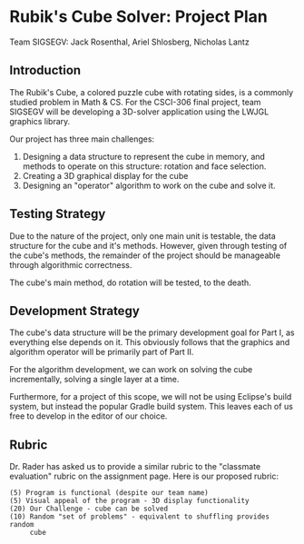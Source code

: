  Rubik's Cube Solver: Project Plan
===================================
Team SIGSEGV: Jack Rosenthal, Ariel Shlosberg, Nicholas Lantz

Introduction
------------
The Rubik's Cube, a colored puzzle cube with rotating sides, is a commonly
studied problem in Math & CS. For the CSCI-306 final project, team SIGSEGV
will be developing a 3D-solver application using the LWJGL graphics library.

Our project has three main challenges:
1. Designing a data structure to represent the cube in memory, and methods
   to operate on this structure: rotation and face selection.
2. Creating a 3D graphical display for the cube
3. Designing an "operator" algorithm to work on the cube and solve it.

Testing Strategy
----------------
Due to the nature of the project, only one main unit is testable, the data
structure for the cube and it's methods. However, given through testing of the
cube's methods, the remainder of the project should be manageable through
algorithmic correctness.

The cube's main method, do rotation will be tested, to the death.

Development Strategy
--------------------
The cube's data structure will be the primary development goal for Part I, as
everything else depends on it. This obviously follows that the graphics and
algorithm operator will be primarily part of Part II.

For the algorithm development, we can work on solving the cube incrementally,
solving a single layer at a time.

Furthermore, for a project of this scope, we will not be using Eclipse's build
system, but instead the popular Gradle build system. This leaves each of us
free to develop in the editor of our choice.

Rubric
------
Dr. Rader has asked us to provide a similar rubric to the "classmate
evaluation" rubric on the assignment page. Here is our proposed rubric:

    (5) Program is functional (despite our team name)
    (5) Visual appeal of the program - 3D display functionality
    (20) Our Challenge - cube can be solved
    (10) Random "set of problems" - equivalent to shuffling provides random
         cube
